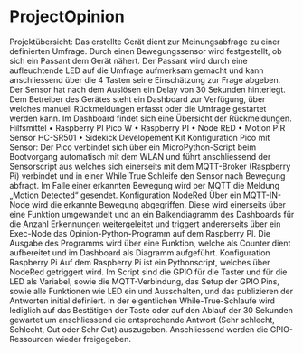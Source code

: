 # ProjectOpinion

Projektübersicht:
Das erstellte Gerät dient zur Meinungsabfrage zu einer definierten Umfrage. Durch einen Bewegungssensor wird festgestellt, ob sich ein Passant dem Gerät nähert. Der Passant wird durch eine aufleuchtende LED auf die Umfrage aufmerksam gemacht und kann anschliessend über die 4 Tasten seine Einschätzung zur Frage abgeben. Der Sensor hat nach dem Auslösen ein Delay von 30 Sekunden hinterlegt. Dem Betreiber des Gerätes steht ein Dashboard zur Verfügung, über welches manuell Rückmeldungen erfasst oder die Umfrage gestartet werden kann. Im Dashboard findet sich eine Übersicht der Rückmeldungen.
Hilfsmittel
•	Raspberry PI Pico W
•	Raspberry PI
•	Node RED
•	Motion PIR Sensor HC-SR501
•	Sidekick Developement Kit
Konfiguration Pico mit Sensor:
Der Pico verbindet sich über ein MicroPython-Script beim Bootvorgang automatisch mit dem WLAN und führt anschliessend der Sensorscript aus welches sich einerseits mit dem MQTT-Broker (Raspberry Pi) verbindet und in einer While True Schleife den Sensor nach Bewegung abfragt. Im Falle einer erkannten Bewegung wird per MQTT die Meldung „Motion Detected“ gesendet.
Konfiguration NodeRed
Über ein MQTT-IN-Node wird die erkannte Bewegung abgegriffen. Diese wird einerseits über eine Funktion umgewandelt und an ein Balkendiagramm des Dashboards für die Anzahl Erkennungen weitergeleitet und triggert andererseits über ein Exec-Node das Opinion-Python-Programm auf dem Raspberry PI. Die Ausgabe des Programms wird über eine Funktion, welche als Counter dient aufbereitet und im Dashboard als Diagramm aufgeführt.
Konfiguration Raspberry Pi
Auf dem Raspberry Pi ist ein Pythonscript, welches über NodeRed getriggert wird. Im Script sind die GPIO für die Taster und für die LED als Variabel, sowie die MQTT-Verbindung, das Setup der GPIO Pins, sowie alle Funktionen wie LED ein und Ausschalten, und das publizieren der Antworten initial definiert. In der eigentlichen While-True-Schlaufe wird lediglich auf das Bestätigen der Taste oder auf den Ablauf der 30 Sekunden gewartet um anschliessend die entsprechende Antwort (Sehr schlecht, Schlecht, Gut oder Sehr Gut) auszugeben. Anschliessend werden die GPIO-Ressourcen wieder freigegeben.
